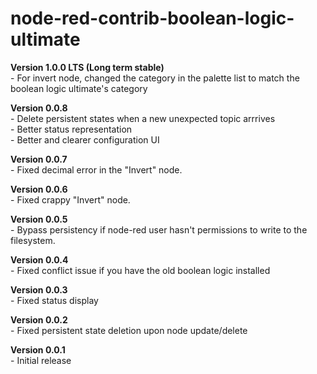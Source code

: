 # node-red-contrib-boolean-logic-ultimate
<p>
<b>Version 1.0.0 LTS (Long term stable)</b><br/>
- For invert node, changed the category in the palette list to match the boolean logic ultimate's category<br/>
</p>
<p>
<b>Version 0.0.8</b><br/>
- Delete persistent states when a new unexpected topic arrrives<br/>
- Better status representation<br/>
- Better and clearer configuration UI <br/>
</p>
<p>
<b>Version 0.0.7</b><br/>
- Fixed decimal error in the "Invert" node.<br/>
</p>
<p>
<b>Version 0.0.6</b><br/>
- Fixed crappy "Invert" node.<br/>
</p>
<p>
<b>Version 0.0.5</b><br/>
- Bypass persistency if node-red user hasn't permissions to write to the filesystem.<br/>
</p>
<p>
<b>Version 0.0.4</b><br/>
- Fixed conflict issue if you have the old boolean logic installed<br/>
</p>
<p>
<b>Version 0.0.3</b><br/>
- Fixed status display<br/>
</p>
<p>
<b>Version 0.0.2</b><br/>
- Fixed persistent state deletion upon node update/delete<br/>
</p>
<p>
<b>Version 0.0.1</b><br/>
- Initial release<br/>
</p>